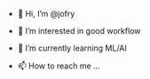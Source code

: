 - 👋 Hi, I’m @jofry
- 👀 I’m interested in good workflow
- 🌱 I’m currently learning ML/AI

- 📫 How to reach me ...

<!---
jofry/jofry is a ✨ special ✨ repository because its `README.md` (this file) appears on your GitHub profile.
You can click the Preview link to take a look at your changes.
--->
